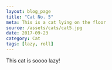 ```yaml
---
layout: blog_page
title: "Cat No. 5"
meta: This is a cat lying on the floor
source: /assets/cats/cat5.jpg
date: 2017-09-23
category: Cat
tags: [lazy, roll]
---
```


This cat is soooo lazy!